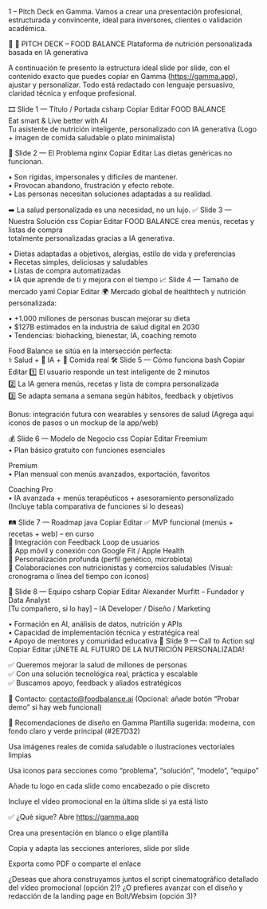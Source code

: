 1 – Pitch Deck en Gamma. Vamos a crear una presentación profesional, estructurada y convincente, ideal para inversores, clientes o validación académica.

🧠 🎯 PITCH DECK – FOOD BALANCE
Plataforma de nutrición personalizada basada en IA generativa

A continuación te presento la estructura ideal slide por slide, con el contenido exacto que puedes copiar en Gamma (https://gamma.app), ajustar y personalizar. Todo está redactado con lenguaje persuasivo, claridad técnica y enfoque profesional.

🎞️ Slide 1 — Título / Portada
csharp
Copiar
Editar
FOOD BALANCE  
Eat smart & Live better with AI  
Tu asistente de nutrición inteligente, personalizado con IA generativa
(Logo + imagen de comida saludable o plato minimalista)

🚨 Slide 2 — El Problema
nginx
Copiar
Editar
Las dietas genéricas no funcionan.

• Son rígidas, impersonales y difíciles de mantener.  
• Provocan abandono, frustración y efecto rebote.  
• Las personas necesitan soluciones adaptadas a su realidad.

➡️ La salud personalizada es una necesidad, no un lujo.
✅ Slide 3 — Nuestra Solución
css
Copiar
Editar
FOOD BALANCE crea menús, recetas y listas de compra  
totalmente personalizadas gracias a IA generativa.

• Dietas adaptadas a objetivos, alergias, estilo de vida y preferencias  
• Recetas simples, deliciosas y saludables  
• Listas de compra automatizadas  
• IA que aprende de ti y mejora con el tiempo
📈 Slide 4 — Tamaño de mercado
yaml
Copiar
Editar
🌍 Mercado global de healthtech y nutrición personalizada:

• +1.000 millones de personas buscan mejorar su dieta  
• $127B estimados en la industria de salud digital en 2030  
• Tendencias: biohacking, bienestar, IA, coaching remoto

Food Balance se sitúa en la intersección perfecta:  
⚕️ Salud + 🧠 IA + 🥗 Comida real
🛠️ Slide 5 — Cómo funciona
bash
Copiar
Editar
1️⃣ El usuario responde un test inteligente de 2 minutos  
2️⃣ La IA genera menús, recetas y lista de compra personalizada  
3️⃣ Se adapta semana a semana según hábitos, feedback y objetivos

Bonus: integración futura con wearables y sensores de salud
(Agrega aquí iconos de pasos o un mockup de la app/web)

💰 Slide 6 — Modelo de Negocio
css
Copiar
Editar
Freemium  
• Plan básico gratuito con funciones esenciales

Premium  
• Plan mensual con menús avanzados, exportación, favoritos

Coaching Pro  
• IA avanzada + menús terapéuticos + asesoramiento personalizado
(Incluye tabla comparativa de funciones si lo deseas)

🛤️ Slide 7 — Roadmap
java
Copiar
Editar
✅ MVP funcional (menús + recetas + web) – en curso  
🔄 Integración con Feedback Loop de usuarios  
📱 App móvil y conexión con Google Fit / Apple Health  
🧬 Personalización profunda (perfil genético, microbiota)  
🤝 Colaboraciones con nutricionistas y comercios saludables
(Visual: cronograma o línea del tiempo con íconos)

👥 Slide 8 — Equipo
csharp
Copiar
Editar
Alexander Murfitt – Fundador y Data Analyst  
[Tu compañero, si lo hay] – IA Developer / Diseño / Marketing

• Formación en AI, análisis de datos, nutrición y APIs  
• Capacidad de implementación técnica y estratégica real  
• Apoyo de mentores y comunidad educativa
🚀 Slide 9 — Call to Action
sql
Copiar
Editar
¡ÚNETE AL FUTURO DE LA NUTRICIÓN PERSONALIZADA!

✅ Queremos mejorar la salud de millones de personas  
✅ Con una solución tecnológica real, práctica y escalable  
✅ Buscamos apoyo, feedback y aliados estratégicos

📩 Contacto: contacto@foodbalance.ai
(Opcional: añade botón “Probar demo” si hay web funcional)

🎨 Recomendaciones de diseño en Gamma
Plantilla sugerida: moderna, con fondo claro y verde principal (#2E7D32)

Usa imágenes reales de comida saludable o ilustraciones vectoriales limpias

Usa iconos para secciones como “problema”, “solución”, “modelo”, “equipo”

Añade tu logo en cada slide como encabezado o pie discreto

Incluye el vídeo promocional en la última slide si ya está listo

✅ ¿Qué sigue?
Abre https://gamma.app

Crea una presentación en blanco o elige plantilla

Copia y adapta las secciones anteriores, slide por slide

Exporta como PDF o comparte el enlace

¿Deseas que ahora construyamos juntos el script cinematográfico detallado del vídeo promocional (opción 2)? ¿O prefieres avanzar con el diseño y redacción de la landing page en Bolt/Websim (opción 3)?